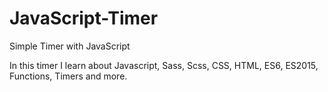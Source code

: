 # JavaScript-Timer
Simple Timer with JavaScript

In this timer I learn about Javascript, Sass, Scss, CSS, HTML, ES6, ES2015, Functions, Timers and more.
